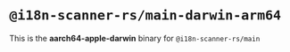 # `@i18n-scanner-rs/main-darwin-arm64`

This is the **aarch64-apple-darwin** binary for `@i18n-scanner-rs/main`
